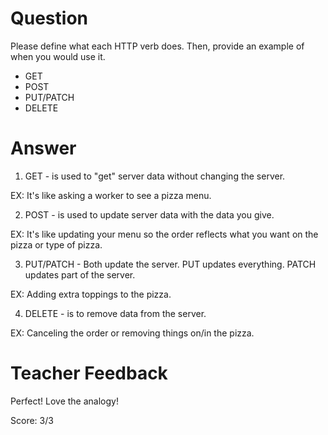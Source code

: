 # Question
Please define what each HTTP verb does. Then, provide an example of when you would use it.

- GET
- POST
- PUT/PATCH
- DELETE

# Answer
1. GET - is used to "get" server data without changing the server.

EX: It's like asking a worker to see a pizza menu.

2. POST - is used to update server data with the data you give.

EX: It's like updating your menu so the order reflects what you want on the pizza or type of pizza.

3. PUT/PATCH - Both update the server. PUT updates everything. PATCH updates part of the server.

EX: Adding extra toppings to the pizza.

4. DELETE - is to remove data from the server.

EX: Canceling the order or removing things on/in the pizza.

# Teacher Feedback

Perfect! Love the analogy! 

Score: 3/3